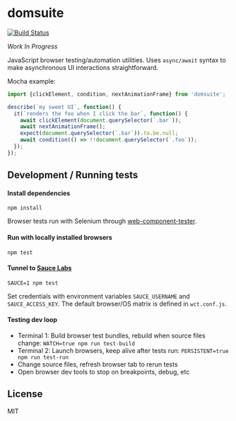 # domsuite

[![Build Status](https://travis-ci.com/mixpanel/domsuite.svg?branch=master)](https://travis-ci.com/mixpanel/domsuite)

*Work In Progress*

JavaScript browser testing/automation utilities. Uses `async/await` syntax to make
asynchronous UI interactions straightforward.

Mocha example:
```js
import {clickElement, condition, nextAnimationFrame} from 'domsuite';

describe(`my sweet UI`, function() {
  it(`renders the foo when I click the bar`, function() {
    await clickElement(document.querySelector(`.bar`));
    await nextAnimationFrame();
    expect(document.querySelector(`.bar`)).to.be.null;
    await condition(() => !!document.querySelector(`.foo`));
  });
});
```

## Development / Running tests

#### Install dependencies

`npm install`

Browser tests run with Selenium through [web-component-tester](https://github.com/Polymer/tools/tree/master/packages/web-component-tester).

#### Run with locally installed browsers
`npm test`

#### Tunnel to [Sauce Labs](https://saucelabs.com/)
`SAUCE=1 npm test`

Set credentials with environment variables `SAUCE_USERNAME` and `SAUCE_ACCESS_KEY`. The default browser/OS matrix is defined in `wct.conf.js`.

#### Testing dev loop
- Terminal 1: Build browser test bundles, rebuild when source files change: `WATCH=true npm run test-build`
- Terminal 2: Launch browsers, keep alive after tests run: `PERSISTENT=true npm run test-run`
- Change source files, refresh browser tab to rerun tests
- Open browser dev tools to stop on breakpoints, debug, etc

## License

MIT
